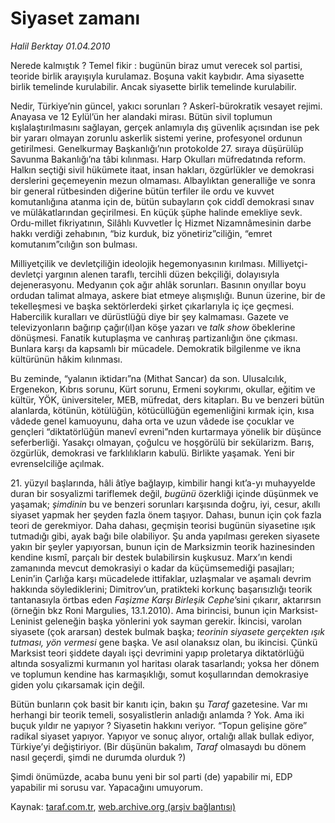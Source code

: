 # Siyaset zamanı

*Halil Berktay 01.04.2010*

<div class="yazi"><p>Nerede kalmıştık ? Temel fikir : bugünün biraz umut verecek sol partisi, teoride birlik arayışıyla kurulamaz. Boşuna vakit kaybıdır. Ama siyasette birlik temelinde kurulabilir. Ancak siyasette birlik temelinde kurulabilir.</p>
<p>Nedir, Türkiye’nin güncel, yakıcı sorunları ? Askerî-bürokratik vesayet rejimi. Anayasa ve 12 Eylül’ün her alandaki mirası. Bütün sivil toplumun kışlalaştırılmasını sağlayan, gerçek anlamıyla dış güvenlik açısından ise pek bir yararı olmayan zorunlu askerlik sistemi yerine, profesyonel ordunun getirilmesi. Genelkurmay Başkanlığı’nın protokolde 27. sıraya düşürülüp Savunma Bakanlığı’na tâbi kılınması. Harp Okulları müfredatında reform. Halkın seçtiği sivil hükümete itaat, insan hakları, özgürlükler ve demokrasi derslerini geçemeyenin mezun olmaması. Albaylıktan generalliğe ve sonra bir general rütbesinden diğerine bütün terfiler ile ordu ve kuvvet komutanlığına atanma için de, bütün subayların çok ciddî demokrasi sınav ve mülâkatlarından geçirilmesi. En küçük şüphe halinde emekliye sevk. Ordu-millet fikriyatının, Silâhlı Kuvvetler İç Hizmet Nizamnâmesinin darbe hakkı verdiği zehabının, “biz kurduk, biz yönetiriz”ciliğin, “emret komutanım”cılığın son bulması. </p>
<p>Milliyetçilik ve devletçiliğin ideolojik hegemonyasının kırılması. Milliyetçi-devletçi yargının alenen taraflı, tercihli düzen bekçiliği, dolayısıyla dejenerasyonu. Medyanın çok ağır ahlâk sorunları. Basının onyıllar boyu ordudan talimat almaya, askere biat etmeye alışmışlığı. Bunun üzerine, bir de tekelleşmesi ve başka sektörlerdeki şirket çıkarlarıyla iç içe geçmesi. Habercilik kuralları ve dürüstlüğü diye bir şey kalmaması. Gazete ve televizyonların bağırıp çağır(ıl)an köşe yazarı ve <i>talk show</i> öbeklerine dönüşmesi. Fanatik kutuplaşma ve canhıraş partizanlığın öne çıkması. Bunlara karşı da kapsamlı bir mücadele. Demokratik bilgilenme ve ikna kültürünün hâkim kılınması.</p>
<p>Bu zeminde, “yalanın iktidarı”na (Mithat Sancar) da son. Ulusalcılık, Ergenekon, Kıbrıs sorunu, Kürt sorunu, Ermeni soykırımı, okullar, eğitim ve kültür, YÖK, üniversiteler, MEB, müfredat, ders kitapları. Bu ve benzeri bütün alanlarda, kötünün, kötülüğün, kötücüllüğün egemenliğini kırmak için, kısa vâdede genel kamuoyunu, daha orta ve uzun vâdede ise çocuklar ve gençleri “diktatörlüğün manevî evreni”nden kurtarmaya yönelik bir düşünce seferberliği. Yasakçı olmayan, çoğulcu ve hoşgörülü bir sekülarizm. Barış, özgürlük, demokrasi ve farklılıkların kabulü. Birlikte yaşamak. Yeni bir evrenselciliğe açılmak.</p>
<p>21. yüzyıl başlarında, hâli âtîye bağlayıp, kimbilir hangi kıt’a-yı muhayyelde duran bir sosyalizmi tariflemek değil, <i>bugünü</i> özerkliği içinde düşünmek ve yaşamak; <i>şimdinin</i> bu ve benzeri sorunları karşısında doğru, iyi, cesur, akıllı siyaset yapmak her şeyden fazla önem taşıyor. Dahası, bunun için çok fazla teori de gerekmiyor. Daha dahası, geçmişin teorisi bugünün siyasetine ışık tutmadığı gibi, ayak bağı bile olabiliyor. Şu anda yapılması gereken siyasete yakın bir şeyler yapıyorsan, bunun için de Marksizmin teorik hazinesinden kendine kısmî, parçalı bir destek bulabilirsin kuşkusuz. Marx’ın kendi zamanında mevcut demokrasiyi o kadar da küçümsemediği pasajları; Lenin’in Çarlığa karşı mücadelede ittifaklar, uzlaşmalar ve aşamalı devrim hakkında söylediklerini; Dimitrov’un, pratikteki korkunç başarısızlığı teorik tantanasıyla örtbas eden <i>Faşizme Karşı Birleşik Cephe</i>’sini çıkarır, aktarırsın (örneğin bkz Roni Margulies, 13.1.2010). Ama birincisi, bunun için Marksist-Leninist geleneğin başka yönlerini yok sayman gerekir. İkincisi, varolan siyasete (çok ararsan) destek bulmak başka; <i>teorinin siyasete gerçekten ışık tutması, yön vermesi</i> gene başka. Ve asıl olanaksız olan, bu ikincisi. Çünkü Marksist teori şiddete dayalı işçi devrimini yapıp proletarya diktatörlüğü altında sosyalizmi kurmanın yol haritası olarak tasarlandı; yoksa her dönem ve toplumun kendine has karmaşıklığı, somut koşullarından demokrasiye giden yolu çıkarsamak için değil. </p>
<p>Bütün bunların çok basit bir kanıtı için, bakın şu <i>Taraf</i> gazetesine. Var mı herhangi bir teorik temeli, sosyalistlerin anladığı anlamda ? Yok. Ama iki buçuk yıldır ne yapıyor ? Siyasetin hakkını veriyor. “Topun gelişine göre” radikal siyaset yapıyor. Yapıyor ve sonuç alıyor, ortalığı allak bullak ediyor, Türkiye’yi değiştiriyor. (Bir düşünün bakalım, <i>Taraf</i> olmasaydı bu dönem nasıl geçerdi, şimdi ne durumda olurduk ?) </p>
<p>Şimdi önümüzde, acaba bunu yeni bir sol parti (de) yapabilir mi, EDP yapabilir mi sorusu var. Yapacağını umuyorum.</p></div>

Kaynak: [taraf.com.tr](http://www.taraf.com.tr:80/makale/10707.htm), [web.archive.org (arşiv bağlantısı)](http://web.archive.org/web/20100404080320/http://www.taraf.com.tr:80/makale/10707.htm)
